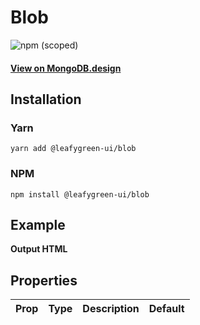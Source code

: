 # Blob

![npm (scoped)](https://img.shields.io/npm/v/@leafygreen-ui/blob.svg)

#### [View on MongoDB.design](https://www.mongodb.design/component/blob/example/)

## Installation

### Yarn

```shell
yarn add @leafygreen-ui/blob
```

### NPM

```shell
npm install @leafygreen-ui/blob
```

## Example

**Output HTML**

## Properties

| Prop | Type | Description | Default |
| ---- | ---- | ----------- | ------- |
